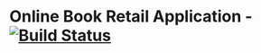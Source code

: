 # Online Book Retail Application - [![Build Status](https://app.travis-ci.com/enesoral/online-book-retail.svg?branch=main)](https://app.travis-ci.com/enesoral/online-book-retail)

